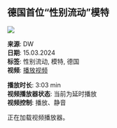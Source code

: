 ## 德国首位“性别流动”模特

![](https://logs1242.xiti.com/hit.xiti?s=510544&s2=4&p=%E5%9C%A8%E7%BA%BF%E6%8A%A5%E5%AF%BC::%E6%96%87%E5%8C%96::%E5%BE%B7%E5%9B%BD%E9%A6%96%E4%BD%8D%E2%80%9C%E6%80%A7%E5%88%AB%E6%B5%81%E5%8A%A8%E2%80%9D%E6%A8%A1%E7%89%B9&di=&an=&ac=&x1=18&x2=4&x3=68560080&x4=1683&x6=&x7=http%3A%2F%2Fwww.dw.com%2Fembed%2F480%2Fav-68560080&x8=&x9=20240315&x13=0&x14=&x15=19991502&x16=19990010&x17=&x18=&x20=Chinesisch)

**来源**: DW  
**日期**: 15.03.2024  
**标签**: 性别流动, 模特, 德国  
**视频**: [播放视频](https://www.dw.com/zh/德国首位性别流动模特/av-68560080)  

**播放时长**: 3:03 min  
**视频播放器状态**: 当前为延时播放  
**视频控制**: 播放、静音

正在加载视频播放器。